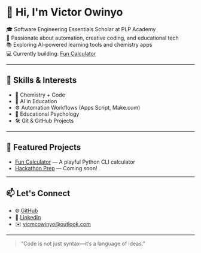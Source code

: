 # 👋 Hi, I'm Victor Owinyo

🎓 Software Engineering Essentials Scholar at PLP Academy  
🧠 Passionate about automation, creative coding, and educational tech  
📚 Exploring AI-powered learning tools and chemistry apps  
💻 Currently building: [Fun Calculator](https://github.com/vicowinyo-001/fun-calculator)

---

## 🚀 Skills & Interests

- 🧪 Chemistry + Code
- 🤖 AI in Education
- ⚙️ Automation Workflows (Apps Script, Make.com)
- 🧠 Educational Psychology
- 🛠️ Git & GitHub Projects

---

## 📌 Featured Projects

- [Fun Calculator](https://github.com/vicowinyo-001/fun-calculator) — A playful Python CLI calculator
- [Hackathon Prep](#) — Coming soon!

---

## 📫 Let's Connect

- 🌐 [GitHub](https://github.com/VictorOwinyo)
- 💼 [LinkedIn](https://www.linkedin.com/in/vyqturowinyo/)
- ✉️ vicmcowinyo@outlook.com
---

> “Code is not just syntax—it’s a language of ideas.”  
